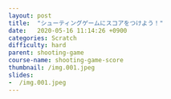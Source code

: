 ```yaml
---
layout: post
title:  "シューティングゲームにスコアをつけよう！"
date:   2020-05-16 11:14:26 +0900
categories: Scratch
difficulty: hard
parent: shooting-game
course-name: shooting-game-score
thumbnail: /img.001.jpeg
slides:
-  /img.001.jpeg
---
```

